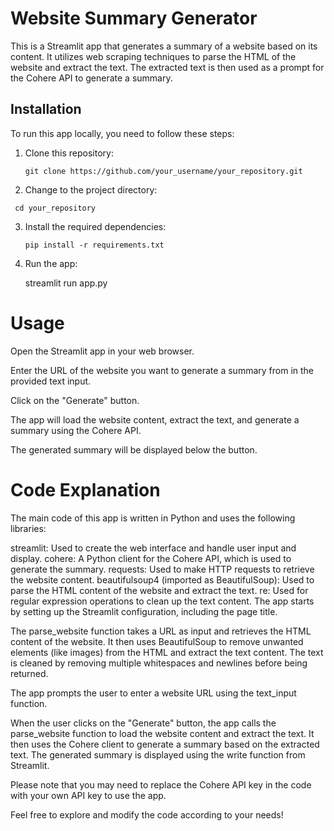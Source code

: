 # Website Summary Generator

This is a Streamlit app that generates a summary of a website based on its content. It utilizes web scraping techniques to parse the HTML of the website and extract the text. The extracted text is then used as a prompt for the Cohere API to generate a summary.

## Installation

To run this app locally, you need to follow these steps:

1. Clone this repository:

   ```shell
   git clone https://github.com/your_username/your_repository.git

2. Change to the project directory: 

  ```shell
   cd your_repository
   ```
   
3. Install the required dependencies:
   
   ```shell
   pip install -r requirements.txt
   ```
   
4. Run the app:
   
   streamlit run app.py
   

# Usage

Open the Streamlit app in your web browser.

Enter the URL of the website you want to generate a summary from in the provided text input.

Click on the "Generate" button.

The app will load the website content, extract the text, and generate a summary using the Cohere API.

The generated summary will be displayed below the button.

# Code Explanation
The main code of this app is written in Python and uses the following libraries:

streamlit: Used to create the web interface and handle user input and display.
cohere: A Python client for the Cohere API, which is used to generate the summary.
requests: Used to make HTTP requests to retrieve the website content.
beautifulsoup4 (imported as BeautifulSoup): Used to parse the HTML content of the website and extract the text.
re: Used for regular expression operations to clean up the text content.
The app starts by setting up the Streamlit configuration, including the page title.

The parse_website function takes a URL as input and retrieves the HTML content of the website. It then uses BeautifulSoup to remove unwanted elements (like images) from the HTML and extract the text content. The text is cleaned by removing multiple whitespaces and newlines before being returned.

The app prompts the user to enter a website URL using the text_input function.

When the user clicks on the "Generate" button, the app calls the parse_website function to load the website content and extract the text. It then uses the Cohere client to generate a summary based on the extracted text. The generated summary is displayed using the write function from Streamlit.

Please note that you may need to replace the Cohere API key in the code with your own API key to use the app.

Feel free to explore and modify the code according to your needs!

